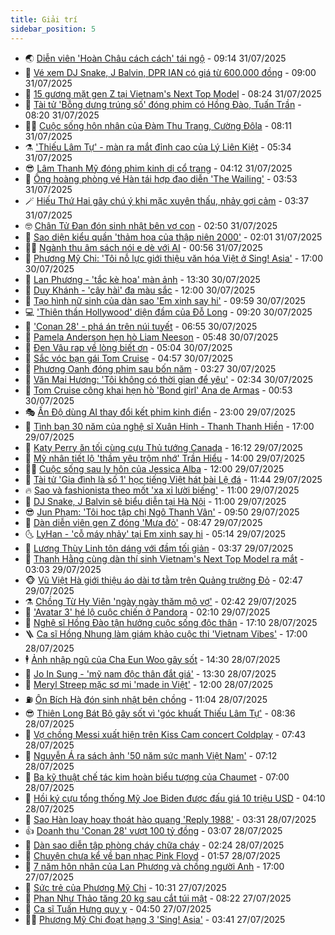 ```yaml
---
title: Giải trí
sidebar_position: 5
---
```


<!-- vnexpress-giai-tri:START -->
- 🌏 [Diễn viên &#39;Hoàn Châu cách cách&#39; tái ngộ](https://vnexpress.net/dien-vien-hoan-chau-cach-cach-tai-ngo-4921188.html) - 09:14 31/07/2025
- 💫 [Vé xem DJ Snake, J Balvin, DPR IAN có giá từ 600.000 đồng](https://vnexpress.net/ve-xem-dj-snake-j-balvin-dpr-ian-co-gia-tu-600-000-dong-4921138.html) - 09:00 31/07/2025
- 🌮 [15 gương mặt gen Z tại Vietnam&#39;s Next Top Model](https://vnexpress.net/15-guong-mat-gen-z-tai-vietnam-s-next-top-model-4921042.html) - 08:24 31/07/2025
- 🧠 [Tài tử &#39;Bỗng dưng trúng số&#39; đóng phim có Hồng Đào, Tuấn Trần](https://vnexpress.net/tai-tu-bong-dung-trung-so-dong-phim-co-hong-dao-tuan-tran-4921072.html) - 08:20 31/07/2025
- 👨‍🏫 [Cuộc sống hôn nhân của Đàm Thu Trang, Cường Đôla](https://vnexpress.net/cuoc-song-hon-nhan-cua-dam-thu-trang-cuong-dola-4920780.html) - 08:11 31/07/2025
- ⚗️ [&#39;Thiếu Lâm Tự&#39; - màn ra mắt đỉnh cao của Lý Liên Kiệt](https://vnexpress.net/thieu-lam-tu-man-ra-mat-dinh-cao-cua-ly-lien-kiet-4920650.html) - 05:34 31/07/2025
- 😎 [Lâm Thanh Mỹ đóng phim kinh dị cổ trang](https://vnexpress.net/lam-thanh-my-dong-phim-kinh-di-co-trang-4920985.html) - 04:12 31/07/2025
- 🫣 [Ông hoàng phòng vé Hàn tái hợp đạo diễn &#39;The Wailing&#39;](https://vnexpress.net/ong-hoang-phong-ve-han-tai-hop-dao-dien-the-wailing-4920742.html) - 03:53 31/07/2025
- 🪄 [Hiếu Thứ Hai gây chú ý khi mặc xuyên thấu, nhảy gợi cảm](https://vnexpress.net/hieu-thu-hai-gay-chu-y-khi-mac-xuyen-thau-nhay-goi-cam-4921041.html) - 03:37 31/07/2025
- 🤓 [Chân Tử Đan đón sinh nhật bên vợ con](https://vnexpress.net/chan-tu-dan-don-sinh-nhat-ben-vo-con-4921004.html) - 02:50 31/07/2025
- 🫶 [Sao diện kiểu quần &#39;thảm họa của thập niên 2000&#39;](https://vnexpress.net/sao-dien-kieu-quan-tham-hoa-cua-thap-nien-2000-4920816.html) - 02:01 31/07/2025
- 🧑‍🏫 [Ngành thu âm sách nói e dè với AI](https://vnexpress.net/nganh-thu-am-sach-noi-e-de-voi-ai-4920852.html) - 00:56 31/07/2025
- 🦄 [Phương Mỹ Chi: &#39;Tôi nỗ lực giới thiệu văn hóa Việt ở Sing! Asia&#39;](https://vnexpress.net/phuong-my-chi-toi-no-luc-gioi-thieu-van-hoa-viet-o-sing-asia-4920523.html) - 17:00 30/07/2025
- 💫 [Lan Phương - &#39;tắc kè hoa&#39; màn ảnh](https://vnexpress.net/lan-phuong-tac-ke-hoa-man-anh-4920545.html) - 13:30 30/07/2025
- 🎊 [Duy Khánh - &#39;cây hài&#39; đa màu sắc](https://vnexpress.net/duy-khanh-cay-hai-da-mau-sac-4919229.html) - 12:00 30/07/2025
- 👹 [Tạo hình nữ sinh của dàn sao &#39;Em xinh say hi&#39;](https://vnexpress.net/tao-hinh-nu-sinh-cua-dan-sao-em-xinh-say-hi-4919189.html) - 09:59 30/07/2025
- 💻 [&#39;Thiên thần Hollywood&#39; diện đầm của Đỗ Long](https://vnexpress.net/thien-than-hollywood-dien-dam-cua-do-long-4920791.html) - 09:20 30/07/2025
- 🤡 [&#39;Conan 28&#39; - phá án trên núi tuyết](https://vnexpress.net/giai-tri/phim/thu-vien-phim/detective-conan-one-eyed-flashback-826) - 06:55 30/07/2025
- 🥰 [Pamela Anderson hẹn hò Liam Neeson](https://vnexpress.net/pamela-anderson-hen-ho-liam-neeson-4920510.html) - 05:48 30/07/2025
- 🚀 [Đen Vâu rap về lòng biết ơn](https://vnexpress.net/den-vau-rap-ve-long-biet-on-4920439.html) - 05:04 30/07/2025
- 📝 [Sắc vóc bạn gái Tom Cruise](https://vnexpress.net/sac-voc-ban-gai-tom-cruise-4920612.html) - 04:57 30/07/2025
- 🐲 [Phương Oanh đóng phim sau bốn năm](https://vnexpress.net/phuong-oanh-dong-phim-sau-bon-nam-4920599.html) - 03:27 30/07/2025
- 🎃 [Văn Mai Hương: &#39;Tôi không có thời gian để yêu&#39;](https://vnexpress.net/van-mai-huong-toi-khong-co-thoi-gian-de-yeu-4920407.html) - 02:34 30/07/2025
- 🤠 [Tom Cruise công khai hẹn hò &#39;Bond girl&#39; Ana de Armas](https://vnexpress.net/tom-cruise-cong-khai-hen-ho-bond-girl-ana-de-armas-4920485.html) - 00:53 30/07/2025
- 🎭 [Ấn Độ dùng AI thay đổi kết phim kinh điển](https://vnexpress.net/an-do-dung-ai-thay-doi-ket-phim-kinh-dien-4919946.html) - 23:00 29/07/2025
- 🧰 [Tình bạn 30 năm của nghệ sĩ Xuân Hinh - Thanh Thanh Hiền](https://vnexpress.net/tinh-ban-30-nam-cua-nghe-si-xuan-hinh-thanh-thanh-hien-4917424.html) - 17:00 29/07/2025
- 🦍 [Katy Perry ăn tối cùng cựu Thủ tướng Canada](https://vnexpress.net/katy-perry-an-toi-cung-cuu-thu-tuong-canada-4920442.html) - 16:12 29/07/2025
- 🌝 [Mỹ nhân tiết lộ &#39;thầm yêu trộm nhớ&#39; Trần Hiểu](https://vnexpress.net/my-nhan-tiet-lo-tham-yeu-trom-nho-tran-hieu-4920296.html) - 14:00 29/07/2025
- 🧑‍💻 [Cuộc sống sau ly hôn của Jessica Alba](https://vnexpress.net/cuoc-song-sau-ly-hon-cua-jessica-alba-4919691.html) - 12:00 29/07/2025
- 🥸 [Tài tử &#39;Gia đình là số 1&#39; học tiếng Việt hát bài Lệ đá](https://vnexpress.net/tai-tu-gia-dinh-la-so-1-hoc-tieng-viet-hat-bai-le-da-4920390.html) - 11:44 29/07/2025
- 🔥 [Sao và fashionista theo mốt &#39;xa xỉ lười biếng&#39;](https://vnexpress.net/sao-va-fashionista-theo-mot-xa-xi-luoi-bieng-4919915.html) - 11:00 29/07/2025
- 🐎 [DJ Snake, J Balvin sẽ biểu diễn tại Hà Nội](https://vnexpress.net/dj-snake-j-balvin-se-bieu-dien-tai-ha-noi-4920263.html) - 11:00 29/07/2025
- 😎 [Jun Phạm: &#39;Tôi học tập chị Ngô Thanh Vân&#39;](https://vnexpress.net/jun-pham-toi-hoc-tap-chi-ngo-thanh-van-4920084.html) - 09:50 29/07/2025
- 🦄 [Dàn diễn viên gen Z đóng &#39;Mưa đỏ&#39;](https://vnexpress.net/dan-dien-vien-gen-z-dong-mua-do-4920066.html) - 08:47 29/07/2025
- 🌜 [LyHan - &#39;cỗ máy nhảy&#39; tại Em xinh say hi](https://vnexpress.net/lyhan-co-may-nhay-tai-em-xinh-say-hi-4919778.html) - 05:14 29/07/2025
- 🚦 [Lương Thùy Linh tôn dáng với đầm tối giản](https://vnexpress.net/luong-thuy-linh-ton-dang-voi-dam-toi-gian-4920103.html) - 03:37 29/07/2025
- 🧐 [Thanh Hằng cùng dàn thí sinh Vietnam&#39;s Next Top Model ra mắt](https://vnexpress.net/thanh-hang-cung-dan-thi-sinh-vietnam-s-next-top-model-ra-mat-4919970.html) - 03:03 29/07/2025
- 🐵 [Vũ Việt Hà giới thiệu áo dài tơ tằm trên Quảng trường Đỏ](https://vnexpress.net/vu-viet-ha-gioi-thieu-ao-dai-to-tam-tren-quang-truong-do-4919716.html) - 02:47 29/07/2025
- ⚗️ [Chồng Từ Hy Viên &#39;ngày ngày thăm mộ vợ&#39;](https://vnexpress.net/chong-tu-hy-vien-ngay-ngay-tham-mo-vo-4920074.html) - 02:42 29/07/2025
- 👺 [&#39;Avatar 3&#39; hé lộ cuộc chiến ở Pandora](https://vnexpress.net/avatar-3-he-lo-cuoc-chien-o-pandora-4920026.html) - 02:10 29/07/2025
- 🌊 [Nghệ sĩ Hồng Đào tận hưởng cuộc sống độc thân](https://vnexpress.net/nghe-si-hong-dao-tan-huong-cuoc-song-doc-than-4919851.html) - 17:10 28/07/2025
- 🪜 [Ca sĩ Hồng Nhung làm giám khảo cuộc thi &#39;Vietnam Vibes&#39;](https://vnexpress.net/ca-si-hong-nhung-lam-giam-khao-cuoc-thi-vietnam-vibes-4918970.html) - 17:00 28/07/2025
- 🕴 [Ảnh nhập ngũ của Cha Eun Woo gây sốt](https://vnexpress.net/anh-nhap-ngu-cua-cha-eun-woo-gay-sot-4919954.html) - 14:30 28/07/2025
- 💃 [Jo In Sung - &#39;mỹ nam độc thân đắt giá&#39;](https://vnexpress.net/jo-in-sung-my-nam-doc-than-dat-gia-4919510.html) - 13:30 28/07/2025
- 🦄 [Meryl Streep mặc sơ mi &#39;made in Việt&#39;](https://vnexpress.net/meryl-streep-mac-so-mi-made-in-viet-4919812.html) - 12:00 28/07/2025
- ⛽️ [Ôn Bích Hà đón sinh nhật bên chồng](https://vnexpress.net/on-bich-ha-don-sinh-nhat-ben-chong-4919862.html) - 11:04 28/07/2025
- 😎 [Thiên Long Bát Bộ gây sốt vì &#39;góc khuất Thiếu Lâm Tự&#39;](https://vnexpress.net/thien-long-bat-bo-gay-sot-vi-goc-khuat-thieu-lam-tu-4919696.html) - 08:36 28/07/2025
- 🌊 [Vợ chồng Messi xuất hiện trên Kiss Cam concert Coldplay](https://vnexpress.net/vo-chong-messi-xuat-hien-tren-kiss-cam-concert-coldplay-4919773.html) - 07:43 28/07/2025
- 🐲 [Nguyễn Á ra sách ảnh &#39;50 năm sức mạnh Việt Nam&#39;](https://vnexpress.net/nguyen-a-ra-sach-anh-50-nam-suc-manh-viet-nam-4919485.html) - 07:12 28/07/2025
- 💂 [Ba kỹ thuật chế tác kim hoàn biểu tượng của Chaumet](https://vnexpress.net/ba-ky-thuat-che-tac-kim-hoan-bieu-tuong-cua-chaumet-4919270.html) - 07:00 28/07/2025
- 🙉 [Hồi ký cựu tổng thống Mỹ Joe Biden được đấu giá 10 triệu USD](https://vnexpress.net/hoi-ky-cuu-tong-thong-my-joe-biden-duoc-dau-gia-10-trieu-usd-4918858.html) - 04:10 28/07/2025
- 💪 [Sao Hàn loay hoay thoát hào quang &#39;Reply 1988&#39;](https://vnexpress.net/sao-han-loay-hoay-thoat-hao-quang-reply-1988-4916632.html) - 03:31 28/07/2025
- 👍 [Doanh thu &#39;Conan 28&#39; vượt 100 tỷ đồng](https://vnexpress.net/doanh-thu-conan-28-vuot-100-ty-dong-4919612.html) - 03:07 28/07/2025
- 💪 [Dàn sao diễn tập phòng cháy chữa cháy](https://vnexpress.net/dan-sao-dien-tap-phong-chay-chua-chay-4919547.html) - 02:24 28/07/2025
- 💄 [Chuyện chưa kể về ban nhạc Pink Floyd](https://vnexpress.net/chuyen-chua-ke-ve-ban-nhac-pink-floyd-4915658.html) - 01:57 28/07/2025
- 🦩 [7 năm hôn nhân của Lan Phương và chồng người Anh](https://vnexpress.net/7-nam-hon-nhan-cua-lan-phuong-va-chong-nguoi-anh-4919491.html) - 17:00 27/07/2025
- 🥸 [Sức trẻ của Phương Mỹ Chi](https://vnexpress.net/suc-tre-cua-phuong-my-chi-4919435.html) - 10:31 27/07/2025
- 🧰 [Phan Như Thảo tăng 20 kg sau cắt túi mật](https://vnexpress.net/phan-nhu-thao-tang-20-kg-sau-cat-tui-mat-4917772.html) - 08:22 27/07/2025
- 💼 [Ca sĩ Tuấn Hưng quy y](https://vnexpress.net/ca-si-tuan-hung-quy-y-4919012.html) - 04:50 27/07/2025
- 🧑‍💻 [Phương Mỹ Chi đoạt hạng 3 &#39;Sing! Asia&#39;](https://vnexpress.net/phuong-my-chi-doat-hang-3-sing-asia-4919165.html) - 03:41 27/07/2025<!-- vnexpress-giai-tri:END -->
